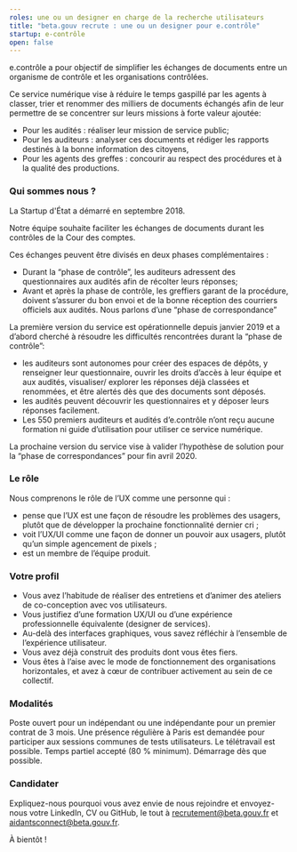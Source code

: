 ```yaml
---
roles: une ou un designer en charge de la recherche utilisateurs
title: "beta.gouv recrute : une ou un designer pour e.contrôle"
startup: e-contrôle
open: false
---
```


e.contrôle a pour objectif de simplifier les échanges de documents entre un organisme de contrôle et les organisations contrôlées.

Ce service numérique vise à réduire le temps gaspillé par les agents à classer, trier et renommer des milliers de documents échangés afin de leur permettre de se concentrer sur leurs missions à forte valeur ajoutée:
* Pour les audités : réaliser leur mission de service public;
* Pour les auditeurs : analyser ces documents et rédiger les rapports destinés à la bonne information des citoyens,
* Pour les agents des greffes : concourir au respect des procédures et à la qualité des productions.

<!--more-->

### Qui sommes nous ?
La Startup d'État a démarré en septembre 2018. 

Notre équipe souhaite faciliter les échanges de documents durant les contrôles de la Cour des comptes.

Ces échanges peuvent être divisés en deux phases complémentaires :
* Durant la “phase de contrôle”, les auditeurs adressent des questionnaires aux audités afin de récolter leurs réponses;
* Avant et après la phase de contrôle, les greffiers garant de la procédure, doivent s’assurer du bon envoi et de la bonne réception des courriers officiels aux audités. Nous parlons d’une “phase de correspondance”

La première version du service est opérationnelle depuis janvier 2019 et a d’abord cherché à résoudre les difficultés rencontrées durant la “phase de contrôle”:
* les auditeurs sont autonomes pour créer des espaces de dépôts, y renseigner leur questionnaire, ouvrir les droits d’accès à leur équipe et aux audités, visualiser/ explorer les réponses déjà classées et renommées, et être alertés dès que des documents sont déposés.
* les audités peuvent découvrir les questionnaires et y déposer leurs réponses facilement.
* Les 550 premiers auditeurs et audités d’e.contrôle n’ont reçu aucune formation ni guide d’utilisation pour utiliser ce service numérique.

La prochaine version du service vise à valider l’hypothèse de solution pour la “phase de correspondances” pour fin avril 2020.

### Le rôle
Nous comprenons le rôle de l’UX comme une personne qui :
* pense que l’UX est une façon de résoudre les problèmes des usagers, plutôt que de développer la prochaine fonctionnalité dernier cri ;
* voit l’UX/UI comme une façon de donner un pouvoir aux usagers, plutôt qu’un simple agencement de pixels ;
* est un membre de l’équipe produit.


### Votre profil
* Vous avez l’habitude de réaliser des entretiens et d’animer des ateliers de co-conception avec vos utilisateurs.
* Vous justifiez d’une formation UX/UI ou d’une expérience professionnelle équivalente (designer de services).
* Au-delà des interfaces graphiques, vous savez réfléchir à l’ensemble de l’expérience utilisateur.
* Vous avez déjà construit des produits dont vous êtes fiers.
* Vous êtes à l’aise avec le mode de fonctionnement des organisations horizontales, et avez à cœur de contribuer activement au sein de ce collectif.


### Modalités
Poste ouvert pour un indépendant ou une indépendante pour un premier contrat de 3 mois. Une présence régulière à Paris est demandée pour participer aux sessions communes de tests utilisateurs. Le télétravail est possible. Temps partiel accepté (80 % minimum). Démarrage dès que possible.

### Candidater

Expliquez-nous pourquoi vous avez envie de nous rejoindre et envoyez-nous votre LinkedIn, CV ou GitHub, le tout à recrutement@beta.gouv.fr et aidantsconnect@beta.gouv.fr.

À bientôt !
